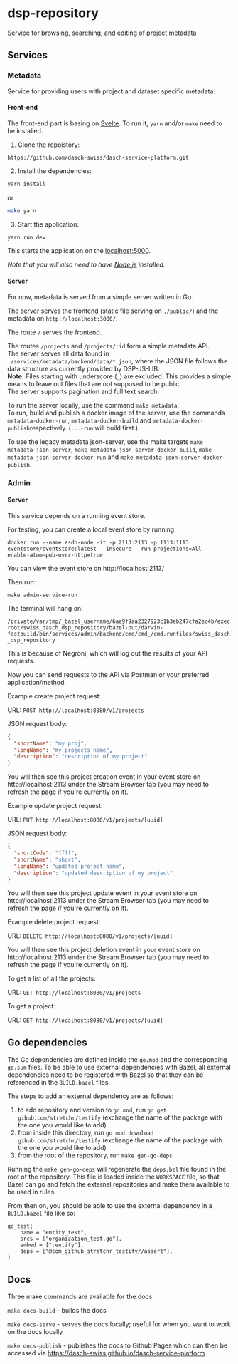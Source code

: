 # dsp-repository
Service for browsing, searching, and editing of project metadata


## Services

### Metadata

Service for providing users with project and dataset specific metadata.

#### Front-end

The front-end part is basing on [Svelte](https://svelte.dev). To run it, `yarn` and/or `make` need to be installed. 

1. Clone the repoistory:

```
https://github.com/dasch-swiss/dasch-service-platform.git
```


2. Install the dependencies:

```bash
yarn install
```

or

```bash
make yarn
```

3. Start the application:

```bash
yarn run dev
```

This starts the application on the [localhost:5000](http://localhost:5000).

*Note that you will also need to have [Node.js](https://nodejs.org) installed.*

#### Server

For now, metadata is served from a simple server written in Go.

The server serves the frontend (static file serving on `./public/`) and the metadata on `http://localhost:3000/`.

The route `/` serves the frontend.

The routes `/projects` and `/projects/:id` form a simple metadata API.  
The server serves all data found in `./services/metadata/backend/data/*.json`, where the JSON file follows the data structure as currently provided by DSP-JS-LIB.  
__Note:__ Files starting with underscore (`_`) are excluded. This provides a simple means to leave out files that are not supposed to be public.  
The server supports pagination and full text search.

To run the server locally, use the command `make metadata`.  
To run, build and publish a docker image of the server, use the commands `metadata-docker-run`, `metadata-docker-build` and `metadata-docker-publish`respectively. (`...-run` will build first.)

To use the legacy metadata json-server, use the make targets `make metadata-json-server`, `make metadata-json-server-docker-build`, `make metadata-json-server-docker-run` and `make metadata-json-server-docker-publish`.

### Admin

#### Server

This service depends on a running event store.

For testing, you can create a local event store by running:

```docker run --name esdb-node -it -p 2113:2113 -p 1113:1113 eventstore/eventstore:latest --insecure --run-projections=All --enable-atom-pub-over-http=true```

You can view the event store on http://localhost:2113/

Then run:

```make admin-service-run```

The terminal will hang on:

```/private/var/tmp/_bazel_username/6ae9f9aa2327923c1b3eb247cfa2ec4b/execroot/swiss_dasch_dsp_repository/bazel-out/darwin-fastbuild/bin/services/admin/backend/cmd/cmd_/cmd.runfiles/swiss_dasch_dsp_repository```

This is because of Negroni, which will log out the results of your API requests.

Now you can send requests to the API via Postman or your preferred application/method.

Example create project request:

URL:
```POST http://localhost:8080/v1/projects```

JSON request body:

```json
{
  "shortName": "my proj",
  "longName": "my projects name",
  "description": "description of my project"
}
```

You will then see this project creation event in your event store on http://localhost:2113 under the Stream Browser tab (you may need to refresh the page if you're currently on it).


Example update project request:

URL:
```PUT http://localhost:8080/v1/projects/[uuid]```

JSON request body:

```json
{
  "shortCode": "ffff",
  "shortName": "short",
  "longName": "updated project name",
  "description": "updated description of my project"
}
```

You will then see this project update event in your event store on http://localhost:2113 under the Stream Browser tab (you may need to refresh the page if you're currently on it).

Example delete project request:

URL:
```DELETE http://localhost:8080/v1/projects/[uuid]```

You will then see this project deletion event in your event store on http://localhost:2113 under the Stream Browser tab (you may need to refresh the page if you're currently on it).

To get a list of all the projects:

URL:
```GET http://localhost:8080/v1/projects```

To get a project:

URL:
```GET http://localhost:8080/v1/projects/[uuid]```

## Go dependencies

The Go dependencies are defined inside the `go.mod` and the corresponding `go.sum` files.
To be able to use external dependencies with Bazel, all external dependencies need to be registered with Bazel
so that they can be referenced in the `BUILD.bazel` files.

The steps to add an external dependency are as follows:
1. to add repository and version to `go.mod`, run `go get gihub.com/stretchr/testify`
  (exchange the name of the package with the one you would like to add)
1. from inside this directory, run `go mod download gihub.com/stretchr/testify`
  (exchange the name of the package with the one you would like to add)
1. from the root of the repository, run `make gen-go-deps`

Running the `make gen-go-deps` will regenerate the `deps.bzl` file found
in the root of the repository. This file is loaded inside the `WORKSPACE` file, so that Bazel
can go and fetch the external repositories and make them available to be used in rules.

From then on, you should be able to use the external dependency in a `BUILD.bazel` file like so:

```bazel
go_test(
    name = "entity_test",
    srcs = ["organization_test.go"],
    embed = [":entity"],
    deps = ["@com_github_stretchr_testify//assert"],
)
```

## Docs
Three make commands are available for the docs

`make docs-build` - builds the docs

`make docs-serve` - serves the docs locally; useful for when you want to work on the docs locally

`make docs-publish` - publishes the docs to Github Pages which can then be accessed via https://dasch-swiss.github.io/dasch-service-platform
